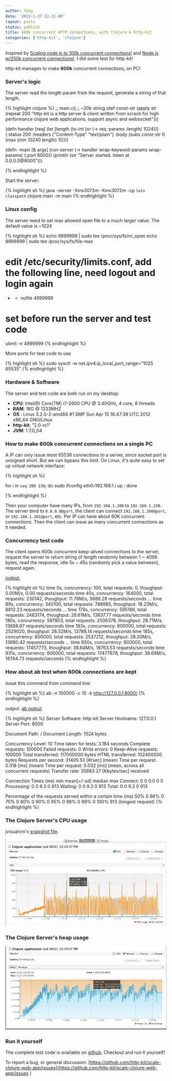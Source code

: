 ```yaml
---
author: feng
date: '2013-1-27 22-21-00'
layout: posts
status: publish
title: 600k concurrent HTTP connections, with Clojure & http-kit
categories: ['http-kit', 'clojure']
---
```


Inspired by [Scaling node.js to 100k concurrent connections!](http://blog.caustik.com/2012/04/08/scaling-node-js-to-100k-concurrent-connections/) and [Node.js w/250k concurrent connections!](http://blog.caustik.com/2012/04/10/node-js-w250k-concurrent-connections/). I did some test for http-kit!

http-kit manages to make **600k** concurrent connections, on PC!

### Server's logic

The server read the length param from the request, generate a string of that length.

{% highlight clojure %}
;; main.clj
;; ~20k string
(def const-str (apply str (repeat 200 "http-kit is a http server & client written from scrach for high performance clojure web applications, support async and websocket")))

(defn handler [req]
  (let [length (to-int (or (-> req :params :length) 1024))]
    {:status 200
     :headers {"Content-Type" "text/plain"}
     :body (subs const-str 0 (max (min 10240 length) 1))}))

(defn -main [& args]
  (run-server (-> handler wrap-keyword-params wrap-params)
              {:port 8000})
  (println (str "Server started. listen at 0.0.0.0@8000")))

{% endhighlight %}

Start the server:

{% highlight sh %}
java -server -Xms3072m -Xmx3072m -cp `lein classpath` clojure.main -m main
{% endhighlight %}


### Linux config

The server need to set max allowed open file to a much larger value. The default value is ~1024

{% highlight sh %}
echo 9999999 | sudo tee /proc/sys/fs/nr_open
echo 9999999 | sudo tee /proc/sys/fs/file-max

# edit /etc/security/limits.conf, add the following line, need logout and login again
* - nofile 4999999

# set before run the server and test code
ulimit -n 4999999
{% endhighlight %}

More ports for test code to use

{% highlight sh %}
sudo sysctl -w net.ipv4.ip_local_port_range="1025 65535"
{% endhighlight %}

### Hardware & Software

The server and test code are both run on my desktop:

* **CPU**: Intel(R) Core(TM) i7-2600 CPU @ 3.40GHz, 4 core, 8 threads
* **RAM**: 16G @ 1333MHZ
* **OS** : Linux 3.2.0-2-amd64 #1 SMP Sun Apr 15 16:47:38 UTC 2012 x86_64 GNU/Linux
* **http-kit**: "2.0-rc1"
* **JVM**: 1.7.0_04

### How to make 600k concurrent connections on a single PC

A IP can only issue most 65536 connections to a server, since socket port is unsigned short. But we can bypass this limit.
On Linux, it's quite easy to set up virtual network interface:

{% highlight sh %}

for i in `seq 200 230`; do sudo ifconfig eth0:$i 192.168.1.$i up ; done

{% endhighlight %}

Then your computer have many IPs, from `192.168.1.200` to `192.168.1.230`. The server bind to `0.0.0.0@port`, the client can connect
`192.168.1.200@port`, or `192.168.1.201@port`, etc. Per IP can have about 60K concurrent connections. Then the client can issue as many concurrent connections as it needed.

### Concurrency test code

The client opens 600k concurrent keep-alived connections to the server, request the server to return string of length randomly between 1 ~ 4096 bytes, read the response, idle 5s ~ 45s (randomly pick a value between), request again.


[output:](blog/600k/test_output)

{% highlight sh %}
time 0s, concurrency: 100, total requests: 0, thoughput: 0.00M/s, 0.00 requests/seconds
time 40s, concurrency: 164000, total requests: 230142, thoughput: 11.78M/s, 5688.28 requests/seconds
...
time 89s, concurrency: 340100, total requests: 788985, thoughput: 18.23M/s, 8812.23 requests/seconds
...
time 179s, concurrency: 595166, total requests: 2483174, thoughput: 28.61M/s, 13837.77 requests/seconds
time 180s, concurrency: 597853, total requests: 2506378, thoughput: 28.71M/s, 13888.67 requests/seconds
time 183s, concurrency: 600000, total requests: 2529020, thoughput: 28.52M/s, 13788.14 requests/seconds
time 185s, concurrency: 600000, total requests: 2537212, thoughput: 28.20M/s, 13680.42 requests/seconds
...
time 930s, concurrency: 600000, total requests: 17457773, thoughput: 38.64M/s, 18763.53 requests/seconds
time 931s, concurrency: 600000, total requests: 17477678, thoughput: 38.69M/s, 18764.73 requests/seconds
{% endhighlight %}

### How about ab test when 600k connections are kept

Issue this command from command line:

{% highlight sh %}
ab -n 100000 -c 10 -k http://127.0.0.1:8000/
{% endhighlight %}

output: [ab output](blog/600k/ab_results)

{% highlight sh %}
Server Software:        http-kit
Server Hostname:        127.0.0.1
Server Port:            8000

Document Path:          /
Document Length:        1024 bytes

Concurrency Level:      10
Time taken for tests:   3.184 seconds
Complete requests:      100000
Failed requests:        0
Write errors:           0
Keep-Alive requests:    100000
Total transferred:      117000000 bytes
HTML transferred:       102400000 bytes
Requests per second:    31405.53 [#/sec] (mean)
Time per request:       0.318 [ms] (mean)
Time per request:       0.032 [ms] (mean, across all concurrent requests)
Transfer rate:          35883.27 [Kbytes/sec] received

Connection Times (ms)
              min  mean[+/-sd] median   max
Connect:        0    0   0.0      0       0
Processing:     0    0   9.3      0     913
Waiting:        0    0   9.3      0     913
Total:          0    0   9.3      0     913

Percentage of the requests served within a certain time (ms)
  50%      0
  66%      0
  75%      0
  80%      0
  90%      0
  95%      0
  98%      0
  99%      0
 100%    913 (longest request)
{% endhighlight %}

### The Clojure Server's CPU usage

jvisualvm's [snapshot file](blog/600k/jvisualvm_snapshort.apps).

[![cpu usage](blog/600k/cpu.png)](blog/600k/cpu.png)

### The Clojure Server's heap usage

[![heap memory usage](blog/600k/heap_usage.png)](blog/600k/heap_usage.png)

### Run it yourself

The complete test code is available on [github](https://github.com/http-kit/scale-clojure-web-app). Checkout and run it yourself!

To report a bug, or general discussion: [https://github.com/http-kit/scale-clojure-web-app/issues](https://github.com/http-kit/scale-clojure-web-app/issues
)

